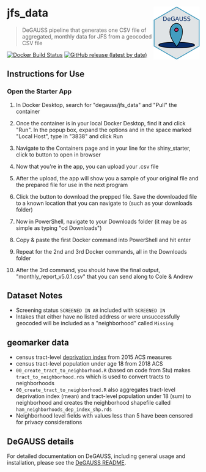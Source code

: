 # jfs_data <a href='https://degauss-org.github.io/DeGAUSS/'><img src='DeGAUSS_hex.png' align="right" height="138.5" /></a>

> DeGAUSS pipeline that generates one CSV file of aggregated, monthly data for JFS from a geocoded CSV file

[![Docker Build Status](https://img.shields.io/docker/automated/degauss/jfs_aggregated_data_report)](https://hub.docker.com/repository/docker/degauss/jfs_aggregated_data_report/tags)
[![GitHub release (latest by date)](https://img.shields.io/github/v/release/degauss-org/jfs_aggregated_data_report)](https://github.com/degauss-org/jfs_aggregated_data_report/releases)

## Instructions for Use

### Open the Starter App

1.  In Docker Desktop, search for "degauss/jfs_data" and "Pull" the container

2.  Once the container is in your local Docker Desktop, find it and click "Run". In the popup box, expand the options and in the space marked "Local Host", type in "3838" and click Run

3.  Navigate to the Containers page and in your line for the shiny_starter, click to button to open in browser

4.  Now that you're in the app, you can upload your .csv file

5.  After the upload, the app will show you a sample of your original file and the prepared file for use in the next program

6.  Click the button to download the prepped file. Save the downloaded file to a known location that you can navigate to (such as your downloads folder)

7.  Now in PowerShell, navigate to your Downloads folder (it may be as simple as typing "cd Downloads")

8.  Copy & paste the first Docker command into PowerShell and hit enter

9.  Repeat for the 2nd and 3rd Docker commands, all in the Downloads folder

10. After the 3rd command, you should have the final output, "monthly_report_v5.0.1.csv" that you can send along to Cole & Andrew


## Dataset Notes

- Screening status `SCREENED IN AR` included with `SCREENED IN`
- Intakes that either have no listed address or were unsuccessfully geocoded will be included as a "neighborhood" called `Missing`

## geomarker data

- census tract-level [deprivation index](https://geomarker.io/dep_index/) from 2015 ACS measures
- census tract-level population under age 18 from 2018 ACS
- `00_create_tract_to_neighborhood.R` (based on code from Stu) makes `tract_to_neighborhood.rds` which is used to convert tracts to neighborhoods
- `00_create_tract_to_neighborhood.R` also aggregates tract-level deprivation index (mean) and tract-level population under 18 (sum) to neighborhood and creates the neighborhood shapefile called `ham_neighborhoods_dep_index_shp.rds`
- Neighborhood level fields with values less than 5 have been censored for privacy considerations

## DeGAUSS details

For detailed documentation on DeGAUSS, including general usage and installation, please see the [DeGAUSS README](https://degauss.org/).

